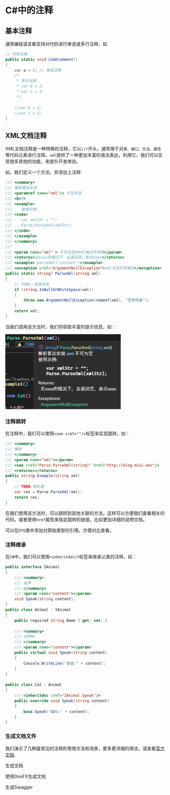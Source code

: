 # C#中的注释

## 基本注释

通常编程语言都支持对代码进行单选或多行注释，如

```csharp
// 代码注释
public static void CodeComment()
{
    var a = 1; // 单选注释
    /* 
     * 多行注释
     * var b = 2;
     * var c = 3;
     */

    //var b = 2;
    //var c = 3;
}
```

## XML文档注释

XML文档注释是一种特殊的注释，它以`///`开头，通常用于对`类、接口、方法、属性`等代码元素进行注释。`xml`提供了一种更加丰富的语法表达，利用它，我们可以实现很多其他的功能，来提升开发体验。

如，我们定义一个方法，并添加上注释:

```csharp
/// <summary>
/// 解析算法实现
/// <paramref name="xml"/> 不可为空
/// <br/>
/// <example>
///    使用示例:
/// <code>
///    var xmlStr = "";
///    Parse.ParseXml(xmlStr);
/// </code>
/// </example>
/// </summary>
/// 
/// <param name="xml" > 不可为空的xml格式字符串</param>
/// <returns>在xxxx的情况下，会返回空，表示xxxx</returns>
/// <example> parseXml("content")</example>
/// <exception cref="ArgumentNullException">xml为空字符串时</exception>
public static string? ParseXml(string xml)
{
    // TODO：具体实现
    if (string.IsNullOrWhiteSpace(xml))
    {
        throw new ArgumentNullException(nameof(xml), "空字符串");
    }
    return xml;
}
```

当我们调用该方法时，我们将获取丰富的提示信息，如：

![xml注释](../images/csharpAdvance/xml1.png)

### 注释跳转

在注释中，我们可以使用`<see cref=""/>`标签来实现跳转，如：

```csharp
/// <summary>
/// 解析
/// </summary>
/// <param name="xml"></param>
/// <see cref="Parse.ParseXml(string)" href="http://blog.dusi.dev"/>
/// <returns></returns>
public string Example(string xml)
{
    // TODO:预处理
    var res = Parse.ParseXml(xml);
    return res;
}
```

在我们使用该方法时，可以跳转到其他关联的方法，这样可以方便我们查看相关的代码。或者使用`href`属性来指定跳转的链接，比如更加详细的说明文档。

可以在`DTO`类中添加对原始类型的引用，方便对比查看。

### 注释继承

在`C#`中，我们可以使用`<inheritdoc/>`标签来继承父类的注释，如：

```csharp
public interface IAnimal
{
    /// <summary>
    /// 发声
    /// </summary>
    /// <param name="content"></param>
    void Speak(string content);
}
public class Animal : IAnimal
{
    public required string Name { get; set; }

    /// <summary>
    /// 动物叫
    /// </summary>
    /// <param name="content"></param>
    public virtual void Speak(string content)
    {
        Console.WriteLine("发音:" + content);
    }
}

public class Cat : Animal
{
    /// <inheritdoc cref="IAnimal.Speak"/>
    public override void Speak(string content)
    {
        base.Speak("猫叫:" + content);
    }
}
```

### 生成文档文件

我们演示了几种最常见的注释的使用方法和场景，更多更详细的用法，请查看[官方文档](https://learn.microsoft.com/zh-cn/dotnet/csharp/language-reference/xmldoc/recommended-tags).

生成文档

使用DoxFX生成文档

生成Swagger
